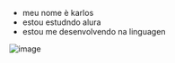 -  meu nome è karlos
- estou estudndo alura
- estou me desenvolvendo na linguagen

<!---
3capadeitei/3capadeitei is a ✨ special ✨ repository because its `README.md` (this file) appears on your GitHub profile.
You can click the Preview link to take a look at your changes.
--->
![image](https://github.com/user-attachments/assets/3398b39a-43c1-4a8c-b06c-85a2ae355565)

